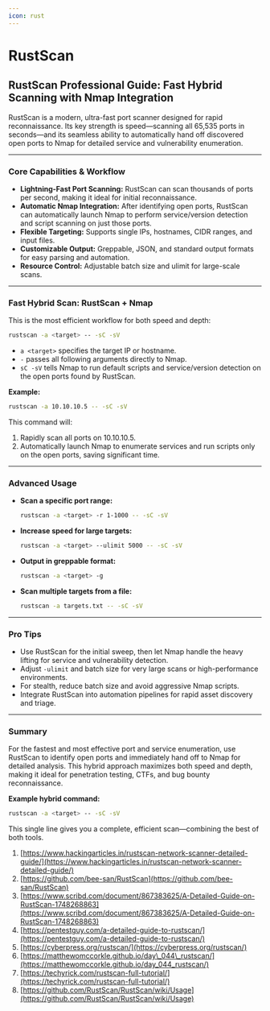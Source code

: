 ```yaml
---
icon: rust
---
```


# RustScan

## RustScan Professional Guide: Fast Hybrid Scanning with Nmap Integration

RustScan is a modern, ultra-fast port scanner designed for rapid reconnaissance. Its key strength is speed—scanning all 65,535 ports in seconds—and its seamless ability to automatically hand off discovered open ports to Nmap for detailed service and vulnerability enumeration.

***

### Core Capabilities & Workflow

* **Lightning-Fast Port Scanning:** RustScan can scan thousands of ports per second, making it ideal for initial reconnaissance.
* **Automatic Nmap Integration:** After identifying open ports, RustScan can automatically launch Nmap to perform service/version detection and script scanning on just those ports.
* **Flexible Targeting:** Supports single IPs, hostnames, CIDR ranges, and input files.
* **Customizable Output:** Greppable, JSON, and standard output formats for easy parsing and automation.
* **Resource Control:** Adjustable batch size and ulimit for large-scale scans.

***

### Fast Hybrid Scan: RustScan + Nmap

This is the most efficient workflow for both speed and depth:

```bash
rustscan -a <target> -- -sC -sV
```

* `a <target>` specifies the target IP or hostname.
* `-` passes all following arguments directly to Nmap.
* `sC -sV` tells Nmap to run default scripts and service/version detection on the open ports found by RustScan.

**Example:**

```bash
rustscan -a 10.10.10.5 -- -sC -sV
```

This command will:

1. Rapidly scan all ports on 10.10.10.5.
2. Automatically launch Nmap to enumerate services and run scripts only on the open ports, saving significant time.

***

### Advanced Usage

*   **Scan a specific port range:**

    ```bash
    rustscan -a <target> -r 1-1000 -- -sC -sV
    ```
*   **Increase speed for large targets:**

    ```bash
    rustscan -a <target> --ulimit 5000 -- -sC -sV
    ```
*   **Output in greppable format:**

    ```bash
    rustscan -a <target> -g
    ```
*   **Scan multiple targets from a file:**

    ```bash
    rustscan -a targets.txt -- -sC -sV
    ```

***

### Pro Tips

* Use RustScan for the initial sweep, then let Nmap handle the heavy lifting for service and vulnerability detection.
* Adjust `-ulimit` and batch size for very large scans or high-performance environments.
* For stealth, reduce batch size and avoid aggressive Nmap scripts.
* Integrate RustScan into automation pipelines for rapid asset discovery and triage.

***

### Summary

For the fastest and most effective port and service enumeration, use RustScan to identify open ports and immediately hand off to Nmap for detailed analysis. This hybrid approach maximizes both speed and depth, making it ideal for penetration testing, CTFs, and bug bounty reconnaissance.

**Example hybrid command:**

```bash
rustscan -a <target> -- -sC -sV
```

This single line gives you a complete, efficient scan—combining the best of both tools.

1. [https://www.hackingarticles.in/rustscan-network-scanner-detailed-guide/](https://www.hackingarticles.in/rustscan-network-scanner-detailed-guide/)
2. [https://github.com/bee-san/RustScan](https://github.com/bee-san/RustScan)
3. [https://www.scribd.com/document/867383625/A-Detailed-Guide-on-RustScan-1748268863](https://www.scribd.com/document/867383625/A-Detailed-Guide-on-RustScan-1748268863)
4. [https://pentestguy.com/a-detailed-guide-to-rustscan/](https://pentestguy.com/a-detailed-guide-to-rustscan/)
5. [https://cyberpress.org/rustscan/](https://cyberpress.org/rustscan/)
6. [https://matthewomccorkle.github.io/day\_044\_rustscan/](https://matthewomccorkle.github.io/day_044_rustscan/)
7. [https://techyrick.com/rustscan-full-tutorial/](https://techyrick.com/rustscan-full-tutorial/)
8. [https://github.com/RustScan/RustScan/wiki/Usage](https://github.com/RustScan/RustScan/wiki/Usage)
